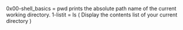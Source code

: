 0x00-shell_basics = pwd 
prints the absolute path name of the current working directory.
1-listit = ls ( Display the contents list of your current directory )

